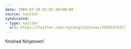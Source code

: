 ```yaml
---
date: 2009-07-10 01:07:50+00:00
source: twitter
syndicated:
- type: twitter
  url: https://twitter.com/roytang/statuses/2560147227/
---
```


finished Ninjatown!